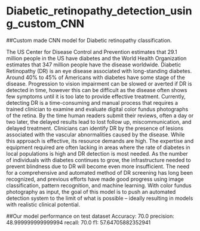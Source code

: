 # Diabetic_retinopathy_detection_using_custom_CNN
##Custom made CNN model for Diabetic retinopathy classification.

The US Center for Disease Control and Prevention estimates that 29.1 million people in the US have diabetes and the World Health Organization estimates that 347 million people have the disease worldwide. Diabetic Retinopathy (DR) is an eye disease associated with long-standing diabetes. Around 40% to 45% of Americans with diabetes have some stage of the disease. Progression to vision impairment can be slowed or averted if DR is detected in time, however this can be difficult as the disease often shows few symptoms until it is too late to provide effective treatment.  Currently, detecting DR is a time-consuming and manual process that requires a trained clinician to examine and evaluate digital color fundus photographs of the retina. By the time human readers submit their reviews, often a day or two later, the delayed results lead to lost follow up, miscommunication, and delayed treatment.  Clinicians can identify DR by the presence of lesions associated with the vascular abnormalities caused by the disease. While this approach is effective, its resource demands are high. The expertise and equipment required are often lacking in areas where the rate of diabetes in local populations is high and DR detection is most needed. As the number of individuals with diabetes continues to grow, the infrastructure needed to prevent blindness due to DR will become even more insufficient.  The need for a comprehensive and automated method of DR screening has long been recognized, and previous efforts have made good progress using image classification, pattern recognition, and machine learning. With color fundus photography as input, the goal of this model is to push an automated detection system to the limit of what is possible – ideally resulting in models with realistic clinical potential. 

##Our model performance on test dataset
   Accuracy: 70.0
   precision: 48.999999999999994
   recall: 70.0
   f1: 57.64705882352941
   
